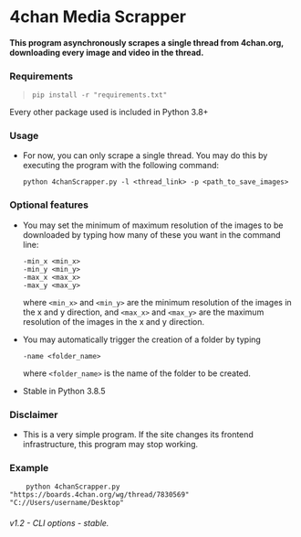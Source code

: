 # 4chan Media Scrapper
#### This program asynchronously scrapes a single thread from **4chan.org**, downloading **every image and video** in the thread.

### Requirements
> `pip install -r "requirements.txt"`

Every other package used is included in Python 3.8+

### Usage
- For now, you can only scrape a single thread. You may do this by executing the program with the following command:
    ```shell:
    python 4chanScrapper.py -l <thread_link> -p <path_to_save_images>
    ```
### Optional features

- You may set the minimum of maximum resolution of the images to be downloaded by typing how many of these you want in the command line:
    ```shell:
    -min_x <min_x>
    -min_y <min_y>
    -max_x <max_x>
    -max_y <max_y>
    ```
    where `<min_x>` and `<min_y>` are the minimum resolution of the images in the x and y direction, and `<max_x>` and `<max_y>` are the maximum resolution of the images in the x and y direction.
    
- You may automatically trigger the creation of a folder by typing 
    ```shell:
    -name <folder_name>
    ```
    where `<folder_name>` is the name of the folder to be created.
    
- Stable in Python 3.8.5
### Disclaimer

- This is a very simple program. If the site changes its frontend infrastructure, this program may stop working.

### Example
```shell:
    python 4chanScrapper.py "https://boards.4chan.org/wg/thread/7830569" "C://Users/username/Desktop"
```

###### v1.2 - CLI options - stable.
